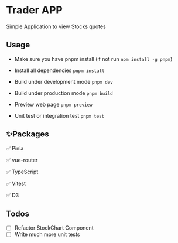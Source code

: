
# Trader APP

Simple Application to view Stocks quotes


## Usage
- Make sure you have pnpm install (if not run `npm install -g pnpm`)

- Install all dependencies `pnpm install`

- Build under development mode `pnpm dev`

- Build under production mode `pnpm build`

- Preview web page `pnpm preview`

- Unit test or integration test `pnpm test`


## ✨Packages


✅ Pinia

✅ vue-router

✅ TypeScript

✅ Vitest

✅ D3

## Todos

- [ ] Refactor StockChart Component
- [ ] Write much more unit tests
